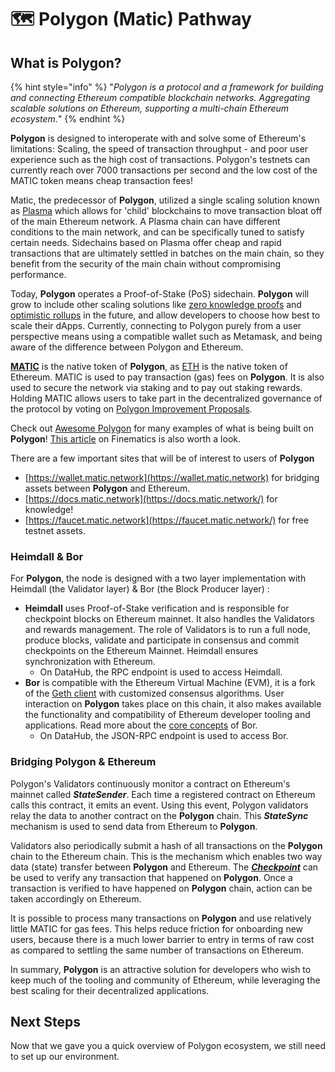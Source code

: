 # 🗺 Polygon (Matic) Pathway

## What is Polygon?

{% hint style="info" %}
"_Polygon is a protocol and a framework for building and connecting Ethereum compatible blockchain networks. Aggregating scalable solutions on Ethereum, supporting a multi-chain Ethereum ecosystem._"
{% endhint %}

**Polygon** is designed to interoperate with and solve some of Ethereum's limitations: Scaling, the speed of transaction throughput - and poor user experience such as the high cost of transactions. Polygon's testnets can currently reach over 7000 transactions per second and the low cost of the MATIC token means cheap transaction fees!  
  
Matic, the predecessor of **Polygon**, utilized a single scaling solution known as [Plasma](https://education.district0x.io/general-topics/understanding-ethereum/understanding-plasma/) which allows for 'child' blockchains to move transaction bloat off of the main Ethereum network. A Plasma chain can have different conditions to the main network, and can be specifically tuned to satisfy certain needs. Sidechains based on Plasma offer cheap and rapid transactions that are ultimately settled in batches on the main chain, so they benefit from the security of the main chain without compromising performance.

Today, **Polygon** operates a Proof-of-Stake (PoS) sidechain. **Polygon** will grow to include other scaling solutions like [zero knowledge proofs](https://consensys.net/blog/blockchain-explained/zero-knowledge-proofs-starks-vs-snarks/) and [optimistic rollups](https://blog.polygon.technology/polygon-research-ethereum-scaling-with-rollups-8a2c221bf644) in the future, and allow developers to choose how best to scale their dApps. Currently, connecting to Polygon purely from a user perspective means using a compatible wallet such as Metamask, and being aware of the difference between Polygon and Ethereum.

[**MATIC**](https://coinmarketcap.com/currencies/polygon/) is the native token of **Polygon**, as [ETH](https://coinmarketcap.com/currencies/ethereum/) is the native token of Ethereum. MATIC is used to pay transaction (gas) fees on **Polygon**. It is also used to secure the network via staking and to pay out staking rewards. Holding MATIC allows users to take part in the decentralized governance of the protocol by voting on [Polygon Improvement Proposals](https://forum.matic.network/t/polygon-improvement-proposals/630).

Check out [Awesome Polygon](https://awesomepolygon.com/dapps/) for many examples of what is being built on **Polygon**! [This article](https://finematics.com/polygon-commit-chain-explained/) on Finematics is also worth a look.

There are a few important sites that will be of interest to users of **Polygon**

* [https://wallet.matic.network](https://wallet.matic.network) for bridging assets between **Polygon** and Ethereum.
* [https://docs.matic.network](https://docs.matic.network/) for knowledge!
* [https://faucet.matic.network](https://faucet.matic.network/) for free testnet assets.

### Heimdall & Bor

For **Polygon**, the node is designed with a two layer implementation with Heimdall (the Validator layer) & Bor (the Block Producer layer) :

* **Heimdall** uses Proof-of-Stake verification and is responsible for checkpoint blocks on Ethereum mainnet. It also handles the Validators and rewards management. The role of Validators is to run a full node, produce blocks, validate and participate in consensus and commit checkpoints on the Ethereum Mainnet. Heimdall ensures synchronization with Ethereum.
  * On DataHub, the RPC endpoint is used to access Heimdall. 
* **Bor** is compatible with the Ethereum Virtual Machine (EVM), it is a fork of the [Geth client](https://geth.ethereum.org/docs/) with customized consensus algorithms. User interaction on **Polygon** takes place on this chain, it also makes available the functionality and compatibility of Ethereum developer tooling and applications.  Read more about the [core concepts](https://docs.matic.network/docs/contribute/bor/core_concepts) of Bor.
  * On DataHub, the JSON-RPC endpoint is used to access Bor.

### Bridging Polygon & Ethereum

Polygon's Validators continuously monitor a contract on Ethereum's mainnet called _**StateSender**_. Each time a registered contract on Ethereum calls this contract, it emits an event. Using this event, Polygon validators relay the data to another contract on the **Polygon** chain. This _**StateSync**_ mechanism is used to send data from Ethereum to **Polygon**.

Validators also periodically submit a hash of all transactions on the **Polygon** chain to the Ethereum chain. This is the mechanism which enables two way data \(state\) transfer between **Polygon** and Ethereum. The [_**Checkpoint**_](https://docs.matic.network/docs/contribute/heimdall/checkpoint) can be used to verify any transaction that happened on **Polygon**. Once a transaction is verified to have happened on **Polygon** chain, action can be taken accordingly on Ethereum. 

It is possible to process many transactions on **Polygon** and use relatively little MATIC for gas fees. This helps reduce friction for onboarding new users, because there is a much lower barrier to entry in terms of raw cost as compared to settling the same number of transactions on Ethereum.

In summary, **Polygon** is an attractive solution for developers who wish to keep much of the tooling and community of Ethereum, while leveraging the best scaling for their decentralized applications.


## Next Steps

Now that we gave you a quick overview of Polygon ecosystem, we still need to set up our environment.
